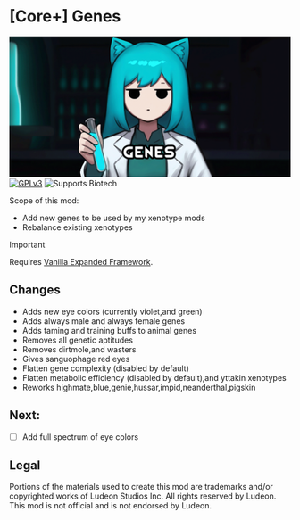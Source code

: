 <!--[![GPLv3][badge-license]](https://www.gnu.org/licenses/gpl-3.0) -->
[badge-license]: https://img.shields.io/badge/License-GPLv3-lightgray
<!--![Supports Royalty][badge-dlc-royalty] supports Royalty DLC-->
[badge-dlc-royalty]: https://img.shields.io/badge/DLC-Royalty-gold
<!--![Supports Ideology][badge-dlc-ideology] supports Ideology DLC-->
[badge-dlc-ideology]: https://img.shields.io/badge/DLC-Ideology-indianred
<!--![Supports Biotech][badge-dlc-biotech] supports Biotech DLC-->
[badge-dlc-biotech]: https://img.shields.io/badge/DLC-Biotech-mediumturquoise
<!--![Supports Anomaly][badge-dlc-anomaly] supports Anomaly DLC-->
[badge-dlc-anomaly]: https://img.shields.io/badge/DLC-Anomaly-darkseagreen

# [Core+] Genes
![](About/Preview.png)\
[![GPLv3][badge-license]](https://www.gnu.org/licenses/gpl-3.0) ![Supports Biotech][badge-dlc-biotech]

Scope of this mod:
- Add new genes to be used by my xenotype mods
- Rebalance existing xenotypes

> [!IMPORTANT]
> Requires [Vanilla Expanded Framework](https://steamcommunity.com/sharedfiles/filedetails/?id=2023507013).

## Changes
- Adds new eye colors (currently violet,and green)
- Adds always male and always female genes
- Adds taming and training buffs to animal genes
- Removes all genetic aptitudes
- Removes dirtmole,and wasters
- Gives sanguophage red eyes
- Flatten gene complexity (disabled by default)
- Flatten metabolic efficiency (disabled by default),and yttakin xenotypes
- Reworks highmate,blue,genie,hussar,impid,neanderthal,pigskin

## Next:
- [ ] Add full spectrum of eye colors

## Legal
Portions of the materials used to create this mod are trademarks and/or copyrighted works of Ludeon Studios Inc. All rights reserved by Ludeon. This mod is not official and is not endorsed by Ludeon.
